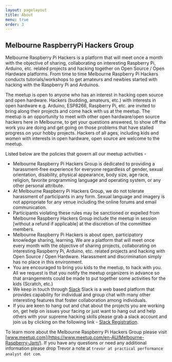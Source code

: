 ```yaml
---
layout: pagelayout
title: About
menu: true
order: 3
---
```


## Melbourne RaspberryPi Hackers Group

Melbourne Raspberry Pi Hackers is a platform that will meet once a month with the objective of sharing, collaborating on interesting Raspberry Pi, Arduino, etc. related projects and hacking together on Open Source / Open Hardware platforms. From time to time  Melbourne Raspberry Pi Hackers conducts tutorials/workshops to get amateurs and newbies started with hacking with the Raspberry Pi and Arduinos.  

The meetup is open to anyone who has an interest in hacking open source and open hardware. Hackers (budding, amateurs, etc.) with interests in open hardware e.g. Arduino, ESP8266, Raspberry Pi, etc. are invited to bring along their projects and come hack with us at the meetup. The meetup is an opportunity to meet with other  open hardware/open source hackers here in Melbourne, to get your questions answered, to show off the work you are doing and get going on those problems that have stalled progress on your hobby projects. Hackers of all ages, including kids and women with interests in open hardware, open source are welcome to the meetup. 

Listed below are the policies that govern all our meetup activities -

* Melbourne Raspberry Pi Hackers Group is dedicated to providing a harassment-free experience for everyone regardless of gender, sexual orientation, disability, physical appearance, body size, age race, religion, favorite programming language and operating system, or any other personal attribute.
* At Melbourne Raspberry Pi Hackers Group, we do not tolerate harassment of participants in any form. Sexual language and imagery is not appropriate for any venue including the online forums and email communication. 
* Participants violating these rules may be sanctioned or expelled from Melbourne Raspberry Hackers Group include the meetup in session [without a refund if applicable] at the discretion of the committee members.
* Melbourne Raspberry Pi Hackers is about open, participatory knowledge sharing, learning. We are a platform that will meet once every month with the objective of sharing projects, collaborating on interesting Raspberry Pi, Arduino, etc. related projects and hacking with Open Source / Open Hardware. Harassment and discrimination simply has no place in this environment.
* You are encouraged to bring you kids to the meetup, to hack with you. All we request is that you notify the meetup organizers in advance so that arrangements could be made to put together some activities for the kids (Scratch, etc.)
* We keep in touch through [Slack](https://melbrpi.slack.com) Slack is a web based platform that provides capability for individual and group chat with many other interesting features that foster collaboration among individuals. 
* If you are keen to hang out and chat about the projects you are working on, get help on issues your facing or just want to hang out and help others with your supreme hacking skills please grab a slack account and join us by clicking on the following link - [Slack Registration](https://melbrpi.herokuapp.com). 

To learn more about the Melbourne Raspberry Pi Hackers Group please visit [www.meetup.com](https://www.meetup.com/en-AU/Melbourne-Raspberry-Jam/). If you have any questions or need any additional information please drop Trevor a note at `trevor at practical performance analyst dot com`.  


